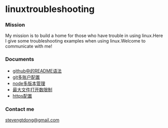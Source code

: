 # linuxtroubleshooting
### Mission
My mission is to build a home for those who have trouble in using linux.Here I give some troubleshooting examples when using linux.Welcome to communicate with me!
### Documents

* [github中的README语法](doc/github中的README.md语法.md)
* [git多账户配置](doc/git多账户配置.md)
* [node多版本管理](doc/node多版本管理.md)
* [最大文件打开数限制](doc/最大文件打开数限制.md)
* [https配置](doc/https.md)

### Contact me
stevengtdong@gmail.com
